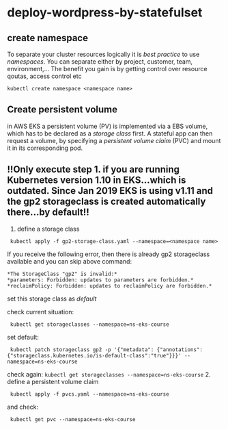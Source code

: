 # deploy-wordpress-by-statefulset

##  create namespace

To separate your cluster resources logically it is *best practice* to use _namespaces_. You can separate either by project, customer, team, environment,...
The benefit you gain is by getting control over resource qoutas, access control etc

```
kubectl create namespace <namespace name>
```

## Create persistent volume

in AWS EKS a persistent volume (PV) is implemented via a EBS volume, which has to be declared as a _storage class_ first.
A stateful app can then request a volume, by specifying a _persistent volume claim_ (PVC) and mount it in its corresponding pod.

## **!!Only execute step 1. if you are running Kubernetes version 1.10 in EKS...which is outdated. Since Jan 2019 EKS is using v1.11 and the gp2 storageclass is created automatically there...by default!!**

 1. define a storage class

   ```
    kubectl apply -f gp2-storage-class.yaml --namespace=<namespace name>
   ```
   If you receive the following error, then there is already gp2 storageclass available and you can skip above command:  

    *The StorageClass "gp2" is invalid:*  
    *parameters: Forbidden: updates to parameters are forbidden.*  
    *reclaimPolicy: Forbidden: updates to reclaimPolicy are forbidden.*  
    
   set this storage class as *default* 
   
   check current situation:
   
   ```
    kubectl get storageclasses --namespace=ns-eks-course
   ```
  set default:
    
   ```
    kubectl patch storageclass gp2 -p '{"metadata": {"annotations":{"storageclass.kubernetes.io/is-default-class":"true"}}}' --namespace=ns-eks-course
   ```
   check again:
    ```
      kubectl get storageclasses --namespace=ns-eks-course
    ```
2. define a persistent volume claim

   ```
    kubectl apply -f pvcs.yaml --namespace=ns-eks-course
   ```
   and check:
   ```
    kubectl get pvc --namespace=ns-eks-course
   ``` 
